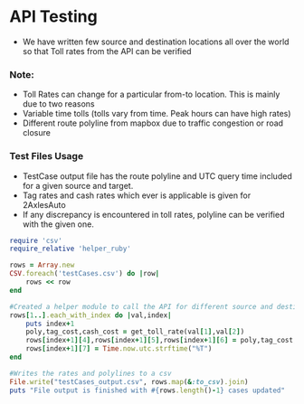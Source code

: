 # API Testing
* We have written few source and destination locations all over the world so that Toll rates from the API can be verified

### Note:
* Toll Rates can change for a particular from-to location. This is mainly due to two reasons
* Variable time tolls (tolls vary from time. Peak hours can have high rates)
* Different route polyline from mapbox due to traffic congestion or road closure

### Test Files Usage
* TestCase output file has the route polyline and UTC query time included for a given source and target.
* Tag rates and cash rates which ever is applicable is given for 2AxlesAuto
* If any discrepancy is encountered in toll rates, polyline can be verified with the given one.


```ruby
require 'csv'
require_relative 'helper_ruby'

rows = Array.new
CSV.foreach('testCases.csv') do |row|
    rows << row
end

#Created a helper module to call the API for different source and destination combinations
rows[1..].each_with_index do |val,index|
    puts index+1
    poly,tag_cost,cash_cost = get_toll_rate(val[1],val[2])
    rows[index+1][4],rows[index+1][5],rows[index+1][6] = poly,tag_cost,cash_cost
    rows[index+1][7] = Time.now.utc.strftime("%T")
end

#Writes the rates and polylines to a csv
File.write("testCases_output.csv", rows.map(&:to_csv).join)
puts "File output is finished with #{rows.length()-1} cases updated"

```